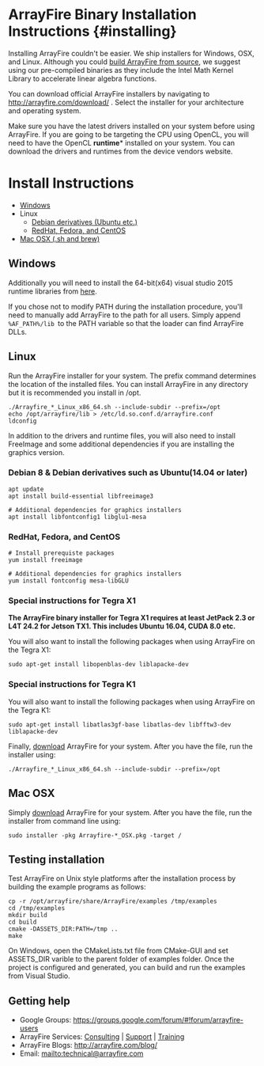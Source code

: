 ArrayFire Binary Installation Instructions {#installing}
=====

Installing ArrayFire couldn't be easier. We ship installers for Windows,
OSX, and Linux. Although you could
[build ArrayFire from source](https://github.com/arrayfire/arrayfire), we
suggest using our pre-compiled binaries as they include the Intel Math
Kernel Library to accelerate linear algebra functions.

You can download official ArrayFire installers by navigating to
http://arrayfire.com/download/ . Select the installer for your architecture and
operating system.

Make sure you have the latest drivers installed on your system before using
ArrayFire. If you are going to be targeting the CPU using OpenCL, you will need
to have the OpenCL **runtime*** installed on your system. You can download the
drivers and runtimes from the device vendors website.

# Install Instructions

* [Windows](#Windows)
* Linux
    * [Debian derivatives (Ubuntu etc.)](#Debian)
    * [RedHat, Fedora, and CentOS](#RPM-distros)
* [Mac OSX (.sh and brew)](#OSX)

## <a name="Windows"></a> Windows

Additionally you will need to install the 64-bit(x64) visual studio 2015 runtime
 libraries from
 [here](https://www.microsoft.com/en-in/download/details.aspx?id=48145).

If you chose not to modify PATH during the installation procedure, you'll need
to manually add ArrayFire to the path for all users. Simply append
`%AF_PATH%/lib `to the PATH variable so that the loader can find ArrayFire DLLs.

## Linux

Run the ArrayFire installer for your system. The prefix command determines the
location of the installed files. You can install ArrayFire in any directory but
it is recommended you install in /opt.

    ./Arrayfire_*_Linux_x86_64.sh --include-subdir --prefix=/opt
    echo /opt/arrayfire/lib > /etc/ld.so.conf.d/arrayfire.conf
    ldconfig

In addition to the drivers and runtime files, you will also need to install
FreeImage and some additional dependencies if you are installing the graphics
version.

### <a name="Debian"></a> Debian 8 & Debian derivatives such as Ubuntu(14.04 or later)

    apt update
    apt install build-essential libfreeimage3

    # Additional dependencies for graphics installers
    apt install libfontconfig1 libglu1-mesa

### <a name="RPM-distros"></a> RedHat, Fedora, and CentOS

    # Install prerequiste packages
    yum install freeimage

    # Additional dependencies for graphics installers
    yum install fontconfig mesa-libGLU

### Special instructions for Tegra X1

**The ArrayFire binary installer for Tegra X1 requires at least JetPack 2.3 or
L4T 24.2 for Jetson TX1. This includes Ubuntu 16.04, CUDA 8.0 etc.**

You will also want to install the following packages when using ArrayFire on
the Tegra X1:

    sudo apt-get install libopenblas-dev liblapacke-dev

### Special instructions for Tegra K1

You will also want to install the following packages when using ArrayFire on
the Tegra K1:

    sudo apt-get install libatlas3gf-base libatlas-dev libfftw3-dev liblapacke-dev

Finally, [download](http://arrayfire.com/download/) ArrayFire for your
system. After you have the file, run the installer using:

    ./Arrayfire_*_Linux_x86_64.sh --include-subdir --prefix=/opt

## <a name="OSX"></a> Mac OSX

Simply [download](http://arrayfire.com/download/) ArrayFire for your
system. After you have the file, run the installer from command line using:

    sudo installer -pkg Arrayfire-*_OSX.pkg -target /

## Testing installation

Test ArrayFire on Unix style platforms after the installation process by
building the example programs as follows:

    cp -r /opt/arrayfire/share/ArrayFire/examples /tmp/examples
    cd /tmp/examples
    mkdir build
    cd build
    cmake -DASSETS_DIR:PATH=/tmp .. 
    make

On Windows, open the CMakeLists.txt file from CMake-GUI and set ASSETS\_DIR
varible to the parent folder of examples folder. Once the project is configured
and generated, you can build and run the examples from Visual Studio.

## <a name="GettingHelp"></a> Getting help

* Google Groups: https://groups.google.com/forum/#!forum/arrayfire-users
* ArrayFire Services:  [Consulting](http://arrayfire.com/consulting/)  |  [Support](http://arrayfire.com/support/)   |  [Training](http://arrayfire.com/training/)
* ArrayFire Blogs: http://arrayfire.com/blog/
* Email: <mailto:technical@arrayfire.com>
